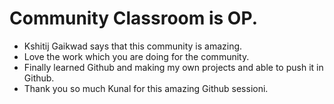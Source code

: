 # Community Classroom is OP.

- Kshitij Gaikwad says that this community is amazing.
- Love the work which you are doing for the community.
- Finally learned Github and making my own projects and able to push it in Github.
- Thank you so much Kunal for this amazing Github sessioni.
